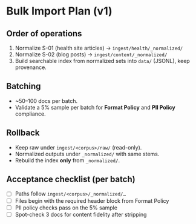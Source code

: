 # Bulk Import Plan (v1)

## Order of operations
1) Normalize S-01 (health site articles) → `ingest/health/_normalized/`
2) Normalize S-02 (blog posts) → `ingest/content/_normalized/`
3) Build searchable index from normalized sets into `data/` (JSONL), keep provenance.

## Batching
- ~50–100 docs per batch.
- Validate a 5% sample per batch for **Format Policy** and **PII Policy** compliance.

## Rollback
- Keep raw under `ingest/<corpus>/raw/` (read-only).
- Normalized outputs under `_normalized/` with same stems.
- Rebuild the index **only** from `_normalized/`.

## Acceptance checklist (per batch)
- [ ] Paths follow `ingest/<corpus>/_normalized/…`
- [ ] Files begin with the required header block from Format Policy
- [ ] PII policy checks pass on the 5% sample
- [ ] Spot-check 3 docs for content fidelity after stripping
